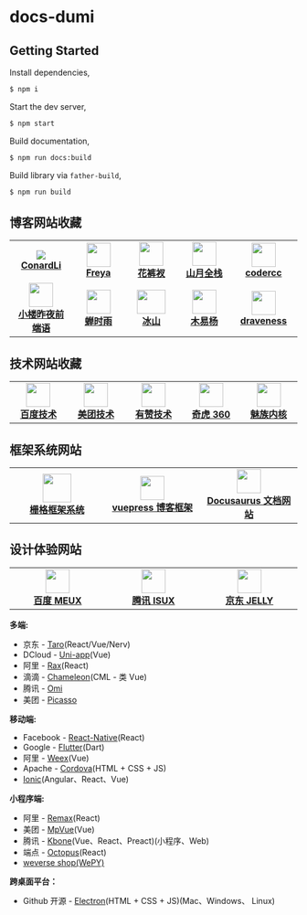 # docs-dumi

## Getting Started

Install dependencies,

```bash
$ npm i
```

Start the dev server,

```bash
$ npm start
```

Build documentation,

```bash
$ npm run docs:build
```

Build library via `father-build`,

```bash
$ npm run build
```

## 博客网站收藏

<table id='blog'>
  <tr>
     <td width="160" align="center">
      <a target="_blank" href="https://www.conardli.top/">
        <img src="https://terminus-paas.oss-cn-hangzhou.aliyuncs.com/pmp/attachments/file-935b9530-d751-4535-8a8b-34e87686bc98.png" />
        <br />
        <strong>ConardLi</strong>
      </a>
    </td>
    <!-- <td width="160" align="center">
      <a target="_blank" href="http://47.98.159.95/my_blog/">
        <img src="http://47.98.159.95/my_blog/logo.png" width="42" />
        <br />
        <strong>三元</strong>
      </a>
    </td> -->
    <td width="160" align="center">
      <a target="_blank" href="https://www.kancloud.cn/freya001/interview/1224405">
        <img src="https://avatar.kancloud.cn/a9/4571b4feb59a0d5407d1da3887f78d!large" width="42" />
        <br />
        <strong>Freya</strong>
      </a>
    </td>
    <td width="160" align="center">
      <a target="_blank" href="https://panjiachen.gitee.io/vue-element-admin-site/zh/">
        <img src="https://sf3-ttcdn-tos.pstatp.com/img/user-avatar/67ed0aaaf1132fd059b466f38d0af553~300x300.image" width="42" />
        <br />
        <strong>花裤衩</strong>
      </a>
    </td>
    <td width="160" align="center">
      <a target="_blank" href="https://q.shanyue.tech/">
        <img src="https://q.shanyue.tech/assets/img/logo.b8798990.png" height="42" />
        <br />
        <strong>山月全栈</strong>
      </a>
    </td>
    <td width="160" align="center">
      <a target="_blank" href="https://www.codercc.com/">
        <img src="https://cdn.jsdelivr.net/gh/CL0610/codercc-cdn@1.9/img/logo/logo.png" width="42" />
        <br />
        <strong>codercc</strong>
      </a>
    </td>
  </tr>
  <tr>
     <td width="160" align="center">
      <a target="_blank" href="https://beyondouyuan.github.io/">
        <img src="https://beyondouyuan.github.io/img/ouyuan.jpg" width="42" />
        <br />
        <strong>小楼昨夜前端语</strong>
      </a>
    </td>
    <td width="160" align="center">
      <a target="_blank" href="https://chanshiyu.gitbook.io/blog/">
        <img src="https://gblobscdn.gitbook.com/spaces%2F-M3u58XVueZWq507CWAj%2Favatar-1585818193245.png?alt=media" width="42" />
        <br />
        <strong>蝉时雨</strong>
      </a>
    </td>
    <td width="160" align="center">
      <a target="_blank" href="http://www.cyanmaple.design/blog2/">
        <img src="https://img-qn.51miz.com/Photo/2018/02/09/13/P1346093_9216ebe11795531553314ff9cf8086ae.jpg" width="50" height="42" />
        <br />
        <strong>冰山</strong>
      </a>
    </td>
    <td width="160" align="center">
      <a target="_blank" href="https://muyiy.cn/">
        <img src="https://terminus-paas.oss-cn-hangzhou.aliyuncs.com/pmp/attachments/file-5fea5ad1-2cef-48c1-8985-4d720154ef2c.png" height="42" />
        <br />
        <strong>木易杨</strong>
      </a>
    </td>
    <td width="160" align="center">
      <a target="_blank" href="https://draveness.me/whys-the-design/">
        <img src="https://draveness.me/images/draven-logo.png" width="42" />
        <br />
        <strong>draveness</strong>
      </a>
    </td>
  </tr>
</table>

## 技术网站收藏

<table id='technology'>
  <tr>
     <td width="160" align="center">
      <a target="_blank" href="https://blog.51cto.com/baidutech/category6.html">
        <img src="https://terminus-paas.oss-cn-hangzhou.aliyuncs.com/pmp/attachments/file-879ff578-0fb9-4def-a471-1108ee080349.jpeg" width="42" />
        <br />
        <strong>百度技术</strong>
      </a>
    </td>
     <td width="160" align="center">
      <a target="_blank" href="https://tech.meituan.com/">
        <img src="https://s3plus.meituan.net/v1/mss_e2821d7f0cfe4ac1bf9202ecf9590e67/cdn-prod/file:9528bfdf/%E7%BE%8E%E5%9B%A2app.png" width="42" />
        <br />
        <strong>美团技术</strong>
      </a>
    </td>
    <td width="160" align="center">
      <a target="_blank" href="https://tech.youzan.com/">
        <img src="https://tech.youzan.com/content/images/2017/10/logo.png" width="42" />
        <br />
        <strong>有赞技术</strong>
      </a>
    </td>
    <td width="160" align="center">
      <a target="_blank" href="https://blogs.360.cn/">
        <img src="https://blogs.360.cn/blog/20181025/upload_f2fe77d9cf177c20255844973031ff23.png" width="42" />
        <br />
        <strong>奇虎 360</strong>
      </a>
    </td>
    <td width="160" align="center">
      <a target="_blank" href="http://kernel.meizu.com/">
        <img src="https://terminus-paas.oss-cn-hangzhou.aliyuncs.com/pmp/attachments/file-6a771bc0-123e-4812-9dca-17280ca54cd7.jpeg" width="42" />
        <br />
        <strong>魅族内核</strong>
      </a>
    </td>
  </tr>
</table>

## 框架系统网站

<table id='frame'>
  <tr>
     <td width="160" align="center">
      <a target="_blank" href="http://www.cyanmaple.design/">
        <img src="https://terminus-paas.oss-cn-hangzhou.aliyuncs.com/pmp/attachments/file-8ef0c6cf-07db-46a9-a022-02d08cc6276c.png" height="50" />
        <br />
        <strong>栅格框架系统</strong>
      </a>
    </td>
    <td width="160" align="center">
      <a target="_blank" href="https://www.vuepress.cn/">
        <img src="https://www.vuepress.cn/hero.png" width="42" />
        <br />
        <strong>vuepress 博客框架</strong>
      </a>
    </td>
    <td width="160" align="center">
      <a target="_blank" href="https://docusaurus.io/zh-CN/">
        <img src="https://docusaurus.io/zh-CN/img/docusaurus_keytar.svg" width="42" />
        <br />
        <strong>Docusaurus 文档网站</strong>
      </a>
    </td>
  </tr>
</table>

## 设计体验网站

<table id='design'>
  <tr>
     <td width="160" align="center">
      <a target="_blank" href="http://meux.baidu.com/">
        <img src="https://terminus-paas.oss-cn-hangzhou.aliyuncs.com/pmp/attachments/file-879ff578-0fb9-4def-a471-1108ee080349.jpeg" width="42" />
        <br />
        <strong>百度 MEUX</strong>
      </a>
    </td>
    <td width="160" align="center">
      <a target="_blank" href="https://isux.tencent.com/">
        <img src="https://terminus-paas.oss-cn-hangzhou.aliyuncs.com/pmp/attachments/file-7eeb2b58-4528-488c-896a-5841653b0ec2.jpeg" width="42" />
        <br />
        <strong>腾讯 ISUX</strong>
      </a>
    </td>
    <td width="160" align="center">
      <a target="_blank" href="https://jelly.jd.com/">
        <img src="https://terminus-paas.oss-cn-hangzhou.aliyuncs.com/pmp/attachments/file-286e5897-dc0b-457f-912a-dadf26c814ee.jpeg" width="42" />
        <br />
        <strong>京东 JELLY</strong>
      </a>
    </td>
  </tr>
</table>

**多端:**

- 京东 - [Taro](https://taro.jd.com/)(React/Vue/Nerv)
- DCloud - [Uni-app](https://uniapp.dcloud.io/)(Vue)
- 阿里 - [Rax](https://rax.js.org/)(React)
- 滴滴 - [Chameleon](https://cml.js.org/)(CML - 类 Vue)
- 腾讯 - [Omi](https://github.com/Tencent/omi)
- 美团 - [Picasso](https://github.com/square/picasso)

**移动端:**

- Facebook - [React-Native](https://reactnative.dev/)(React)
- Google - [Flutter](https://flutter.dev/)(Dart)
- 阿里 - [Weex](https://incubator.apache.org/projects/weex.html)(Vue)
- Apache - [Cordova](http://cordova.axuer.com/)(HTML + CSS + JS)
- [Ionic](https://ionicframework.com/)(Angular、React、Vue)

**小程序端:**

- 阿里 - [Remax](https://remaxjs.org/)(React)
- 美团 - [MpVue](http://mpvue.com/)(Vue)
- 腾讯 - [Kbone](https://wechat-miniprogram.github.io/kbone/docs/)(Vue、React、Preact)(小程序、Web)
- 端点 - [Octopus](https://octopus.terminus.io/)(React)
- [weverse shop(WePY)](https://www.weverseshop.io/en.html)

**跨桌面平台：**

- Github 开源 - [Electron](https://www.electronjs.org/)(HTML + CSS + JS)(Mac、Windows、 Linux)
